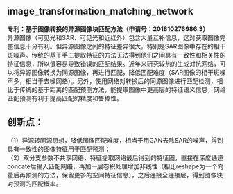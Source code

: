 ## image_transformation_matching_network   
**专利：基于图像转换的异源图像块匹配方法（申请号：201810276986.3）**     
异源图像（可见光和SAR、可见光和近红外）包含大量互补信息，这对获取图像完整信息十分有利。但异源图像之间的特征差异很大，特别是SAR图像中存在的相干斑噪声。传统的基于手工提取特征的方法无法得到他们之间具有一致性和相关性的特征信息，所以很容易导致错误的匹配结果。近年来研究较热的生成对抗网络，可以将异源图像转换为同源图像，再进行匹配，降低匹配难度（SAR图像的相干斑噪声多，相当于去噪网络）。另外，使用网络对转换后的同源图像进行匹配检测，相比于传统的基于距离的匹配预测方法，能提取图像中更高层的特征语义信息，网络匹配预测有利于提高匹配的精度和鲁棒性。   
## 创新点：	
（1）异源转同源思想，降低图像匹配难度，相当于用GAN去除SAR的噪声，得到具有一致性的图像特征用于匹配预测；   
（2）双分支参数不共享网络，特征提取网络最后得到的特征图，直接在深度通道concate后输入匹配网络，再加一层卷积处理增加非线性（相比reshape为一个向量后再预测的方法，保留更多的空间特征信息），之后连接全连接层，得到图像块对预测的匹配概率。  



